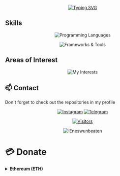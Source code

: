 <div align="center">
  
[![Typing SVG](https://readme-typing-svg.herokuapp.com?font=Tagesschrift&size=25&pause=1000&color=99F77B&background=FFF58164&center=true&vCenter=true&width=500&height=100&lines=Welcome+To+My+Profile;I'm+Enes;From+Turkey+)](https://git.io/typing-svg)

</div>

##  Skills

<div align="center">

![Programming Languages](https://skillicons.dev/icons?i=cs,py,js,ts,cpp&theme=dark)

![Frameworks & Tools](https://skillicons.dev/icons?i=dotnet,mongodb,mysql,visualstudio,vscode&theme=dark)

</div>

## Areas of Interest

<div align="center">

![My Interests](https://skillicons.dev/icons?i=linux,bash,kali,docker,aws,cloudflare,redis&theme=dark)

</div>

## 📫 Contact
Don't forget to check out the repositories in my profile

<div align="center">
  <a href="https://instagram.com/enesssw7" target="blank_"><img alt="Instagram" src="https://img.shields.io/badge/Instagram-000?style=for-the-badge&logo=instagram&logoColor=purple"></a>
  <a href="https://t.me/P1est" target="blank_"><img alt="Telegram" src="https://img.shields.io/badge/Telegram-000?style=for-the-badge&logo=telegram&logoColor=blue"></a>

  <a href="#"><img alt="Visitors" src="https://img.shields.io/badge/Visitors-black?style=for-the-badge&logo=github&logoColor=white"></a>
</div>


<p align="center"><img src="https://count.getloli.com/get/@:Eneswunbeaten?theme=rule34" alt=":Eneswunbeaten" /></p>
<h1>💳 Donate</h1>
  <details>
    <summary><strong>Ethereum (ETH)</strong></summary>
    
```
0xB66868B4808Ef973Edd551E61CDC38Cb74473DF7
```
  </details>
</div>
